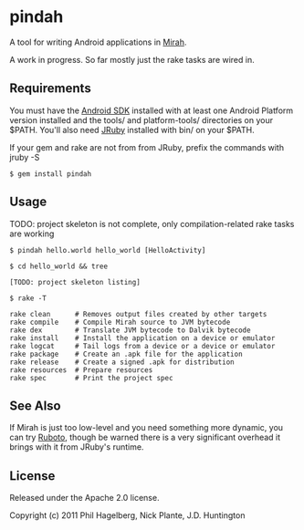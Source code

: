 # pindah

A tool for writing Android applications in [Mirah](http://mirah.org).

A work in progress. So far mostly just the rake tasks are wired in.

## Requirements

You must have the [Android SDK](http://d.android.com/sdk/) installed
with at least one Android Platform version installed and the tools/
and platform-tools/ directories on your $PATH. You'll also need
[JRuby](http://jruby.org) installed with bin/ on your $PATH.

If your gem and rake are not from from JRuby, prefix the commands with jruby -S

    $ gem install pindah

## Usage

TODO: project skeleton is not complete, only compilation-related rake
tasks are working

    $ pindah hello.world hello_world [HelloActivity]

    $ cd hello_world && tree

    [TODO: project skeleton listing]

    $ rake -T
    
    rake clean      # Removes output files created by other targets
    rake compile    # Compile Mirah source to JVM bytecode
    rake dex        # Translate JVM bytecode to Dalvik bytecode
    rake install    # Install the application on a device or emulator
    rake logcat     # Tail logs from a device or a device or emulator
    rake package    # Create an .apk file for the application
    rake release    # Create a signed .apk for distribution
    rake resources  # Prepare resources
    rake spec       # Print the project spec

## See Also

If Mirah is just too low-level and you need something more dynamic,
you can try [Ruboto](https://github.com/ruboto/ruboto-core/), though
be warned there is a very significant overhead it brings with it from
JRuby's runtime.

## License

Released under the Apache 2.0 license.

Copyright (c) 2011 Phil Hagelberg, Nick Plante, J.D. Huntington
